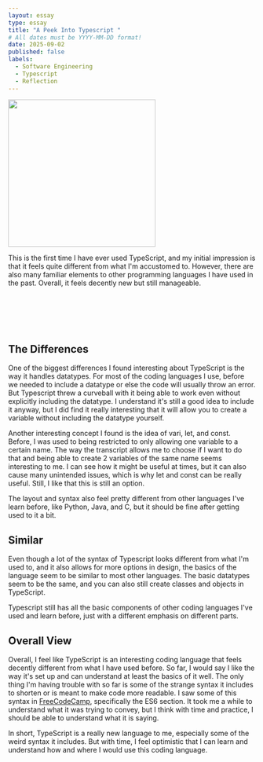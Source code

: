 ```yaml
---
layout: essay
type: essay
title: "A Peek Into Typescript "
# All dates must be YYYY-MM-DD format!
date: 2025-09-02
published: false
labels:
  - Software Engineering
  - Typescript
  - Reflection
---
```


<img width="300px" class="rounded float-start pe-4" src="../img/typescript-javascript-1024x577.jpg">

This is the first time I have ever used TypeScript, and my initial impression is that it feels quite different from what I'm accustomed to. However, there are also many familiar elements to other programming languages I have used in the past. Overall, it feels decently new but still manageable.<br><br><br><br><br><br>


## The Differences

One of the biggest differences I found interesting about TypeScript is the way it handles datatypes. For most of the coding languages I use, before we needed to include a datatype or else the code will usually throw an error. But Typescript threw a curveball with it being able to work even without explicitly including the datatype. I understand it's still a good idea to include it anyway, but I did find it really interesting that it will allow you to create a variable without including the datatype yourself.

Another interesting concept I found is the idea of vari, let, and const. Before, I was used to being restricted to only allowing one variable to a certain name. The way the transcript allows me to choose if I want to do that and being able to create 2 variables of the same name seems interesting to me. I can see how it might be useful at times, but it can also cause many unintended issues, which is why let and const can be really useful. Still, I like that this is still an option. 

The layout and syntax also feel pretty different from other languages I've learn before, like Python, Java, and C, but it should be fine after getting used to it a bit. 

## Similar

Even though a lot of the syntax of Typescript looks different from what I'm used to, and it also allows for more options in design, the basics of the language seem to be similar to most other languages. The basic datatypes seem to be the same, and you can also still create classes and objects in TypeScript. 

Typescript still has all the basic components of other coding languages I've used and learn before, just with a different emphasis on different parts.

## Overall View

Overall, I feel like TypeScript is an interesting coding language that feels decently different from what I have used before. So far, I would say I like the way it's set up and can understand at least the basics of it well. The only thing I'm having trouble with so far is some of the strange syntax it includes to shorten or is meant to make code more readable. I saw some of this syntax in [FreeCodeCamp](https://www.freecodecamp.org/learn/javascript-algorithms-and-data-structures/#basic-javascript), specifically the ES6 section. It took me a while to understand what it was trying to convey, but I think with time and practice, I should be able to understand what it is saying.

In short, TypeScript is a really new language to me, especially some of the weird syntax it includes. But with time, I feel optimistic that I can learn and understand how and where I would use this coding language. 

